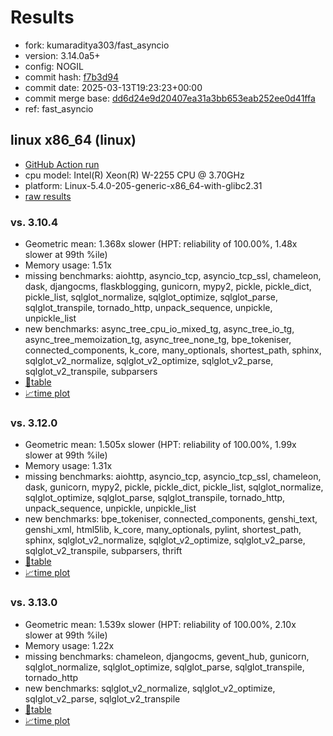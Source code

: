 # Results

- fork: kumaraditya303/fast_asyncio
- version: 3.14.0a5+
- config: NOGIL
- commit hash: [f7b3d94](https://github.com/kumaraditya303/cpython/commit/f7b3d94)
- commit date: 2025-03-13T19:23:23+00:00
- commit merge base: [dd6d24e9d20407ea31a3bb653eab252ee0d41ffa](https://github.com/python/cpython/commit/dd6d24e9d20407ea31a3bb653eab252ee0d41ffa)
- ref: fast_asyncio

## linux x86_64 (linux)

- [GitHub Action run](https://github.com/faster-cpython/benchmarking/actions/runs/13843009504)
- cpu model: Intel(R) Xeon(R) W-2255 CPU @ 3.70GHz
- platform: Linux-5.4.0-205-generic-x86_64-with-glibc2.31
- [raw results](bm-20250313-linux-x86_64-kumaraditya303-fast_asyncio-3.14.0a5%2B-f7b3d94.json)

### vs. 3.10.4

- Geometric mean: 1.368x slower (HPT: reliability of 100.00%, 1.48x slower at 99th %ile)
- Memory usage: 1.51x
- missing benchmarks: aiohttp, asyncio_tcp, asyncio_tcp_ssl, chameleon, dask, djangocms, flaskblogging, gunicorn, mypy2, pickle, pickle_dict, pickle_list, sqlglot_normalize, sqlglot_optimize, sqlglot_parse, sqlglot_transpile, tornado_http, unpack_sequence, unpickle, unpickle_list
- new benchmarks: async_tree_cpu_io_mixed_tg, async_tree_io_tg, async_tree_memoization_tg, async_tree_none_tg, bpe_tokeniser, connected_components, k_core, many_optionals, shortest_path, sphinx, sqlglot_v2_normalize, sqlglot_v2_optimize, sqlglot_v2_parse, sqlglot_v2_transpile, subparsers
- [📄table](bm-20250313-linux-x86_64-kumaraditya303-fast_asyncio-3.14.0a5%2B-f7b3d94-vs-3.10.4.md)
- [📈time plot](bm-20250313-linux-x86_64-kumaraditya303-fast_asyncio-3.14.0a5%2B-f7b3d94-vs-3.10.4.svg)

### vs. 3.12.0

- Geometric mean: 1.505x slower (HPT: reliability of 100.00%, 1.99x slower at 99th %ile)
- Memory usage: 1.31x
- missing benchmarks: aiohttp, asyncio_tcp, asyncio_tcp_ssl, chameleon, dask, gunicorn, mypy2, pickle, pickle_dict, pickle_list, sqlglot_normalize, sqlglot_optimize, sqlglot_parse, sqlglot_transpile, tornado_http, unpack_sequence, unpickle, unpickle_list
- new benchmarks: bpe_tokeniser, connected_components, genshi_text, genshi_xml, html5lib, k_core, many_optionals, pylint, shortest_path, sphinx, sqlglot_v2_normalize, sqlglot_v2_optimize, sqlglot_v2_parse, sqlglot_v2_transpile, subparsers, thrift
- [📄table](bm-20250313-linux-x86_64-kumaraditya303-fast_asyncio-3.14.0a5%2B-f7b3d94-vs-3.12.0.md)
- [📈time plot](bm-20250313-linux-x86_64-kumaraditya303-fast_asyncio-3.14.0a5%2B-f7b3d94-vs-3.12.0.svg)

### vs. 3.13.0

- Geometric mean: 1.539x slower (HPT: reliability of 100.00%, 2.10x slower at 99th %ile)
- Memory usage: 1.22x
- missing benchmarks: chameleon, djangocms, gevent_hub, gunicorn, sqlglot_normalize, sqlglot_optimize, sqlglot_parse, sqlglot_transpile, tornado_http
- new benchmarks: sqlglot_v2_normalize, sqlglot_v2_optimize, sqlglot_v2_parse, sqlglot_v2_transpile
- [📄table](bm-20250313-linux-x86_64-kumaraditya303-fast_asyncio-3.14.0a5%2B-f7b3d94-vs-3.13.0.md)
- [📈time plot](bm-20250313-linux-x86_64-kumaraditya303-fast_asyncio-3.14.0a5%2B-f7b3d94-vs-3.13.0.svg)

